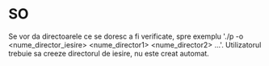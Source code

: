 # SO
Se vor da directoarele ce se doresc a fi verificate, spre exemplu './p -o <nume_director_iesire> <nume_director1> <nume_director2> ...'.
Utilizatorul trebuie sa creeze directorul de iesire, nu este creat automat.
